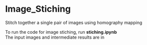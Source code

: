 # Image_Stiching
 Stitch together a single pair of images using homography mapping
 
 <p> To run the code for image stiching, run <b> stiching.ipynb </b> <br> The input images and intermediate results are in <b> </p>
